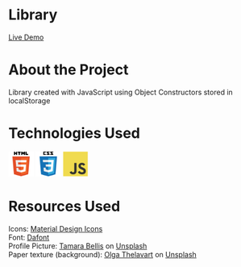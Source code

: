 # Library
<a href="https://luaroxy.github.io/odin-library/">Live Demo </a>

# About the Project
Library created with JavaScript using Object Constructors stored in localStorage

# Technologies Used
<img src="https://github.com/devicons/devicon/blob/master/icons/html5/html5-original-wordmark.svg" width="50"> <img src="https://github.com/devicons/devicon/blob/master/icons/css3/css3-original-wordmark.svg" width="50"> <img src="https://github.com/devicons/devicon/blob/master/icons/javascript/javascript-original.svg" width="50">

# Resources Used
Icons: <a href="https://materialdesignicons.com/">Material Design Icons </a>
\
Font: <a href="https://www.dafont.com/themes.php">Dafont </a>
\
Profile Picture: <a href="https://unsplash.com/photos/tw5_DJQaeDU">Tamara Bellis</a> on <a href="https://unsplash.com/">Unsplash</a>
\
Paper texture (background): <a href="https://unsplash.com/photos/vS3idIiYxX0">Olga Thelavart</a> on <a href="https://unsplash.com/">Unsplash</a>
